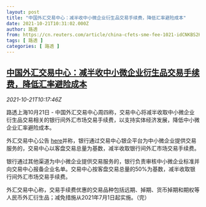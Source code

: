 ```yaml
---
layout: post
title: "中国外汇交易中心：减半收中小微企业衍生品交易手续费，降低汇率避险成本"
date: 2021-10-21T10:31:02.000Z
author: 路透
from: https://cn.reuters.com/article/china-cfets-sme-fee-1021-idCNKBS2HB14S
tags: [ 路透 ]
categories: [ 路透 ]
---
```

<!--1634812262000-->
[中国外汇交易中心：减半收中小微企业衍生品交易手续费，降低汇率避险成本](https://cn.reuters.com/article/china-cfets-sme-fee-1021-idCNKBS2HB14S)
------

<div>
<div><i>2021-10-21T10:17:46Z</i></div><p>路透上海10月21日 - 中国外汇交易中心周四称，交易中心将减半收取中小微企业衍生品交易相关的银行间外汇市场交易手续费，以支持实体经济发展，降低中小微企业汇率避险成本。</p><p>外汇交易中心公告 <a href="http://www.chinamoney.com.cn/chinese/rdgz/20211021/2081775.html#cp=rdgz">here</a>并称，银行通过交易中心银企平台为中小微企业提供交易服务的，交易中心以客盘交易总量为基数，减半收取银行间外汇市场交易手续费。</p><p>银行通过其他渠道为中小微企业提供交易服务的，银行负责审核中小微企业标准并向交易中心报备企业名单。交易中心按客盘交易总量的50%为基数，减半收取银行间外汇市场交易手续费。</p><p>外汇交易中心称，交易手续费优惠的交易品种包括远期、掉期、货币掉期和期权等人民币外汇衍生品；减免措施从2021年7月1日起实施。（完）</p>
</div>
